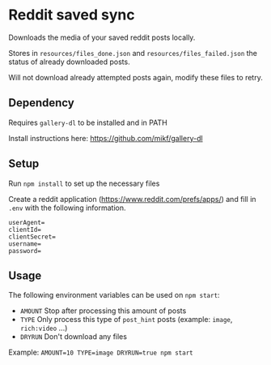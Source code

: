 # Reddit saved sync

Downloads the media of your saved reddit posts locally.

Stores in `resources/files_done.json` and `resources/files_failed.json` the status of already downloaded posts.

Will not download already attempted posts again, modify these files to retry.

## Dependency

Requires `gallery-dl` to be installed and in PATH

Install instructions here: https://github.com/mikf/gallery-dl

## Setup

Run `npm install` to set up the necessary files

Create a reddit application (https://www.reddit.com/prefs/apps/) and fill in `.env` with the following information.
```
userAgent=
clientId=
clientSecret=
username=
password=
```

## Usage

The following environment variables can be used on `npm start`:
* `AMOUNT` Stop after processing this amount of posts
* `TYPE` Only process this type of `post_hint` posts (example: `image`, `rich:video` ...)
* `DRYRUN` Don't download any files

Example: `AMOUNT=10 TYPE=image DRYRUN=true npm start`